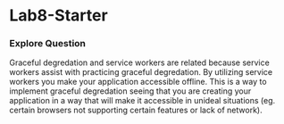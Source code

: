 # Lab8-Starter

### Explore Question
Graceful degredation and service workers are related because service workers assist with practicing graceful degredation. By utilizing service workers you make your application accessible offline. This is a way to implement graceful degredation seeing that you are creating your application in a way that will make it accessible in unideal situations (eg. certain browsers not supporting certain features or lack of network). 
